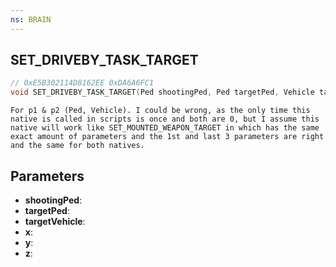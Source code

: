 ```yaml
---
ns: BRAIN
---
```

## SET_DRIVEBY_TASK_TARGET

```c
// 0xE5B302114D8162EE 0xDA6A6FC1
void SET_DRIVEBY_TASK_TARGET(Ped shootingPed, Ped targetPed, Vehicle targetVehicle, float x, float y, float z);
```

```
For p1 & p2 (Ped, Vehicle). I could be wrong, as the only time this native is called in scripts is once and both are 0, but I assume this native will work like SET_MOUNTED_WEAPON_TARGET in which has the same exact amount of parameters and the 1st and last 3 parameters are right and the same for both natives.  
```

## Parameters
* **shootingPed**: 
* **targetPed**: 
* **targetVehicle**: 
* **x**: 
* **y**: 
* **z**: 


